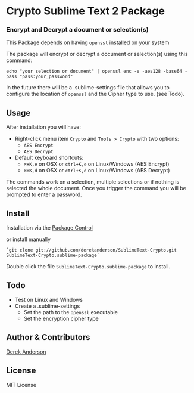 Crypto Sublime Text 2 Package
=============================

### Encrypt and Decrypt a document or selection(s)

This Package depends on having `openssl` installed on your system

The package will encrypt or decrypt a document or selection(s) using this command:

    echo "your selection or document" | openssl enc -e -aes128 -base64 -pass "pass:your_password"

In the future there will be a .sublime-settings file that allows you to configure the location of `openssl` and the Cipher type to use. (see Todo).


Usage
-----
After installation you will have:  

* Right-click menu item `Crypto` and `Tools > Crypto` with two options: 
  - `AES Encrypt`
  - `AES Decrypt`
* Default keyboard shortcuts:
  - `⌘+K,e` on OSX or `ctrl+K,e` on Linux/Windows (AES Encrypt)
  - `⌘+K,d` on OSX or `ctrl+K,d` on Linux/Windows (AES Decrypt)

The commands work on a selection, multiple selections or if nothing is selected the whole document. Once you trigger the command you will be prompted to enter a password.


Install
-------
Installation via the [Package Control](http://wbond.net/sublime_packages/package_control) 
  
or install manually 

    `git clone git://github.com/derekanderson/SublimeText-Crypto.git SublimeText-Crypto.sublime-package`

Double click the file `SublimeText-Crypto.sublime-package` to install.


Todo
----
* Test on Linux and Windows
* Create a .sublime-settings
  - Set the path to the `openssl` executable
  - Set the encryption cipher type


Author & Contributors
----------------------
[Derek Anderson](http://twitter.com/derekanderson)


License
-------
MIT License